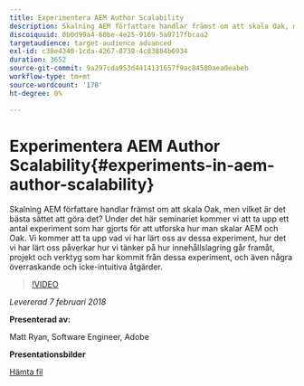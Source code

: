 ```yaml
---
title: Experimentera AEM Author Scalability
description: Skalning AEM författare handlar främst om att skala Oak, men vilket är det bästa sättet att göra det? Under det här seminariet kommer vi att ta upp ett antal experiment som har gjorts för att utforska hur man skalar AEM och Oak. Vi kommer att ta upp vad vi har lärt oss av dessa experiment, hur det vi har lärt oss påverkar hur vi tänker på hur innehållslagring går framåt, projekt och verktyg som har kommit från dessa experiment, och även några överraskande och icke-intuitiva åtgärder.
discoiquuid: 0b0d99a4-60be-4e25-9169-5a9717fbcaa2
targetaudience: target-audience advanced
exl-id: c38e4340-1cda-4267-8738-4c83884b6934
duration: 3652
source-git-commit: 9a297cda953d4414131657f9ac84580aea0eabeb
workflow-type: tm+mt
source-wordcount: '178'
ht-degree: 0%

---
```


# Experimentera AEM Author Scalability{#experiments-in-aem-author-scalability}

Skalning AEM författare handlar främst om att skala Oak, men vilket är det bästa sättet att göra det? Under det här seminariet kommer vi att ta upp ett antal experiment som har gjorts för att utforska hur man skalar AEM och Oak. Vi kommer att ta upp vad vi har lärt oss av dessa experiment, hur det vi har lärt oss påverkar hur vi tänker på hur innehållslagring går framåt, projekt och verktyg som har kommit från dessa experiment, och även några överraskande och icke-intuitiva åtgärder.

>[!VIDEO](https://video.tv.adobe.com/v/21522/?quality=9)

*Levererad 7 februari 2018*

**Presenterad av:**

Matt Ryan, Software Engineer, Adobe

**Presentationsbilder**

[Hämta fil](assets/experiments+in+aem+author+scalability+2+7+18.pdf)
<!--
[Get back to the Overview](https://helpx.adobe.com/experience-manager/kt/eseminars/gems/aem-index.html)
-->
